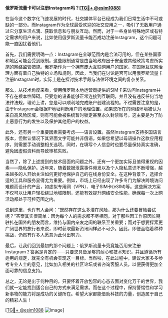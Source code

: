 **俄罗斯流量卡可以注册Instagram吗？[[TG💪+ @esim1088](https://t.me/s/esim1088)]**

在当今这个数字化飞速发展的时代，社交媒体平台已经成为我们日常生活中不可或缺的一部分。而Instagram作为全球最受欢迎的社交应用之一，吸引了无数用户通过它分享生活点滴、获取信息和与朋友互动。然而，对于一些身处特殊地区或有特定需求的用户来说，比如使用俄罗斯流量卡能否成功注册Instagram，这个问题可能一直困扰着他们。

首先，我们需要明确一点：Instagram在全球范围内是合法可用的，但在某些国家和地区可能会受到限制。这些限制通常是由当地政府出于安全或其他政策考虑所实施的网络监管措施。俄罗斯作为一个拥有庞大互联网用户的国家，在国际互联网治理方面有着自己独特的立场和规则。因此，当我们在讨论是否可以用俄罗斯流量卡注册Instagram时，实际上是在探讨技术手段与法律环境之间的复杂关系。

那么，从技术角度来看，使用俄罗斯本地运营商提供的SIM卡来访问Instagram并不存在根本性障碍。只要您的设备能够正常连接到互联网，并且没有违反任何当地法律法规，理论上讲，您是可以顺利地完成账户创建流程的。不过需要注意的是，由于Instagram会根据IP地址判断用户的地理位置，如果您所在的网络环境被认为来自高风险区域，则有可能会被系统暂时锁定甚至永久封禁账号。这主要是为了防止恶意行为的发生以及保护其他用户的权益。

此外，还有另一个重要因素需要考虑——语言设置。虽然Instagram支持多国语言版本，但默认情况下其界面文字可能并非俄语。如果您希望以母语操作这款应用程序，则需要手动调整相关选项。同时，在填写个人信息时也要尽量保持真实准确，避免因虚假资料而导致审核失败。

当然了，除了上述提到的技术层面的问题之外，还有一个更加实际且值得重视的因素——隐私保护。近年来，随着数据泄露事件频发以及个人隐私意识不断增强，越来越多的人开始关注如何更好地保护自己的在线身份安全。在这种背景下，选择合适的工具和服务显得尤为重要。例如，市场上已经出现了许多专门为解决跨境访问难题而设计的产品，如虚拟专用网（VPN）、电子SIM卡(eSIM)等。这些解决方案不仅可以让用户轻松绕过地域限制，还能有效提升网络安全性能，确保每一次上网活动都处于可控范围之内。

说到这里，也许有人会问：“既然存在这么多潜在风险，那为什么还要冒险尝试呢？”答案其实很简单：因为每个人的需求都不尽相同。对于那些因工作原因长期驻扎在国外的朋友而言，维持与国内亲友之间的联系至关重要；而对于想要探索更广阔世界的旅行者来说，即时获取最新资讯同样必不可少。因此，即便面临着种种挑战，仍然有许多人愿意为此付出努力。

最后，让我们回到最初的那个问题上：俄罗斯流量卡究竟能否用来注册Instagram？答案是肯定的——只要您具备足够的耐心和技术知识，并且遵循所有适用的规定，就完全有机会实现这一目标。当然啦，在此过程中，建议大家多多参考专业人士的意见，比如加入相关的社区论坛或者咨询客服人员，以便获得更加全面可靠的信息支持。

总之，无论是出于何种目的，只要怀着开放包容的心态去面对变化万千的世界，我们就一定能找到适合自己的方式来满足需求。而在这个过程中，保持警惕性和学习新事物的能力将是成功的关键所在。希望大家都能借助科技的力量，创造属于自己的精彩人生！

[[TG💪+ @esim1088](https://t.me/s/esim1088) ![Image](https://i.postimg.cc/4NQfJmqS/Snipaste-2025-05-13-00-14-12.png)]